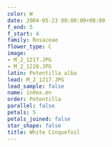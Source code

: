 ```yaml
---
color: W
date: 2004-05-23 00:00:00+00:00
f_end: 5
f_start: 4
family: Rosaceae
flower_type: C
image:
- M_2_1217.JPG
- M_2_1220.JPG
latin: Potentilla alba
lead: M_2_1217.JPG
lead_sample: false
name: index.en
order: Potentilla
parallel: false
petals: 5
petals_joined: false
star_shape: false
title: White Cinquefoil
---
```

